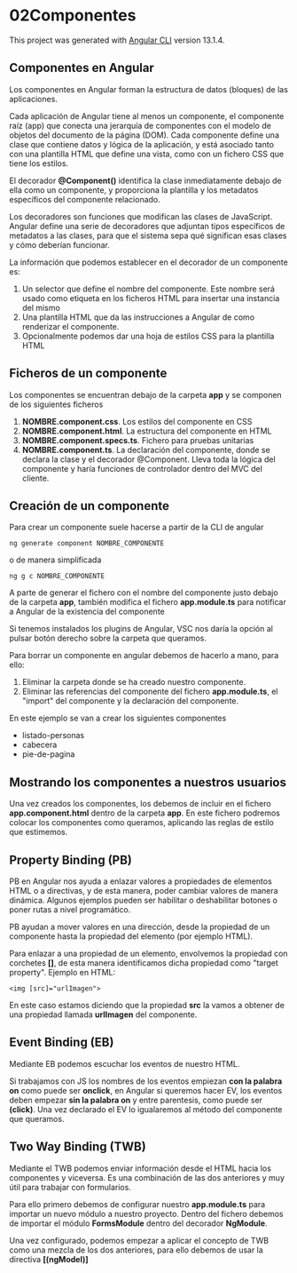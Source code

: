# 02Componentes

This project was generated with [Angular CLI](https://github.com/angular/angular-cli) version 13.1.4.

## Componentes en Angular

Los componentes en Angular forman la estructura de datos (bloques) de las aplicaciones.

Cada aplicación de Angular tiene al menos un componente, el componente raíz (app) que conecta una jerarquía de componentes con el modelo de objetos del documento de la página (DOM). Cada componente define una clase que contiene datos y lógica de la aplicación, y está asociado tanto con una plantilla HTML que define una vista, como con un fichero CSS que tiene los estilos.

El decorador **@Component()** identifica la clase inmediatamente debajo de ella como un componente, y proporciona la plantilla y los metadatos específicos del componente relacionado. 

Los decoradores son funciones que modifican las clases de JavaScript. Angular define una serie de decoradores que adjuntan tipos específicos de metadatos a las clases, para que el sistema sepa qué significan esas clases y cómo deberían funcionar.

La información que podemos establecer en el decorador de un componente es:

1. Un selector que define el nombre del componente. Este nombre será usado como etiqueta en los ficheros HTML para insertar una instancia del mismo
2. Una plantilla HTML que da las instrucciones a Angular de como renderizar el componente.
3. Opcionalmente podemos dar una hoja de estilos CSS para la plantilla HTML

## Ficheros de un componente

Los componentes se encuentran debajo de la carpeta **app** y se componen de los siguientes ficheros

1. **NOMBRE.component.css**. Los estilos del componente en CSS
1. **NOMBRE.component.html**. La estructura del componente en HTML
1. **NOMBRE.component.specs.ts**. Fichero para pruebas unitarias
1. **NOMBRE.component.ts**. La declaración del componente, donde se declara la clase y el decorador @Component. Lleva toda la lógica del componente y haría funciones de controlador dentro del MVC del cliente.

## Creación de un componente

Para crear un componente suele hacerse a partir de la CLI de angular

    ng generate component NOMBRE_COMPONENTE

o de manera simplificada

    ng g c NOMBRE_COMPONENTE

A parte de generar el fichero con el nombre del componente justo debajo de la carpeta **app**, también modifica el fichero **app.module.ts** para notificar a Angular de la existencia del componente

Si tenemos instalados los plugins de Angular, VSC nos daría la opción al pulsar botón derecho sobre la carpeta que queramos.

Para borrar un componente en angular debemos de hacerlo a mano, para ello:

1. Eliminar la carpeta donde se ha creado nuestro componente.
2. Eliminar las referencias del componente del fichero **app.module.ts**, el "import" del componente y la declaración del componente.

En este ejemplo se van a crear los siguientes componentes

- listado-personas
- cabecera
- pie-de-pagina

## Mostrando los componentes a nuestros usuarios

Una vez creados los componentes, los debemos de incluir en el fichero **app.component.html** dentro de la carpeta **app**. En este fichero podremos colocar los componentes como queramos, aplicando las reglas de estilo que estimemos.

## Property Binding (PB)

PB en Angular nos ayuda a enlazar valores a propiedades de elementos HTML o a directivas, y de esta manera, poder cambiar valores de manera dinámica. Algunos ejemplos pueden ser habilitar o deshabilitar botones o poner rutas a nivel programático.

PB ayudan a mover valores en una dirección, desde la propiedad de un componente hasta la propiedad del elemento (por ejemplo HTML).

Para enlazar a una propiedad de un elemento, envolvemos la propiedad con corchetes **[]**, de esta manera identificamos dicha propiedad como "target property". Ejemplo en HTML:

    <img [src]="urlImagen">

En este caso estamos diciendo que la propiedad **src** la vamos a obtener de una propiedad llamada **urlImagen** del componente.

## Event Binding (EB)

Mediante EB podemos escuchar los eventos de nuestro HTML.

Si trabajamos con JS los nombres de los eventos empiezan **con la palabra on** como puede ser **onclick**, en Angular si queremos hacer EV, los eventos deben empezar **sin la palabra on** y entre parentesis, como puede ser **(click)**. Una vez declarado el EV lo igualaremos al método del componente que queramos.

## Two Way Binding (TWB)

Mediante el TWB podemos enviar información desde el HTML hacia los componentes y viceversa. Es una combinación de las dos anteriores y muy útil para trabajar con formularios.

Para ello primero debemos de configurar nuestro **app.module.ts** para importar un nuevo módulo a nuestro proyecto. Dentro del fichero debemos de importar el módulo **FormsModule** dentro del decorador **NgModule**.

Una vez configurado, podemos empezar a aplicar el concepto de TWB como una mezcla de los dos anteriores, para ello debemos de usar la directiva **[(ngModel)]**